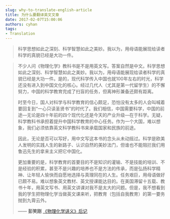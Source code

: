 ```yaml
---
slug: why-to-translate-english-article
title: 为什么要翻译英文文章
date: 2017-02-07T15:00:06
authors: cyhan
tags:
- Translation
---
```

> 科学思想如此之深刻、科学智慧如此之美妙。我以为，用母语能展现给读者科学的真貌已经是大功一件。

<!-- truncate -->

> 不少人问《物理化学》教科书是不是用英文写。答案自然是中文。科学思想如此之深刻、科学智慧如此之美妙。我以为，用母语能展现给读者科学的真貌已经是大功一件。是的，现代科学传入中国也就100年左右的时光，科学还没有进入到中国文化的核心。经过几代人（尤其是第一代留学生）的不懈努力，中国的科学教育完成了扫盲的任务，但离神形兼备还颇有距离。
>
> 时至今日，国人对科学与科学教育的信心颇足，恐怕没有太多的人会叫喊着要回复到“一心只读圣贤书”的时代了。我们相信，中国需要科学，中国的前途—无论是四十年前的四个现代化还是今天的产业升级—在于科学。无疑，科学教科书承担着提升中国科学教育的中心任务。作为一个大国，难以想象，我们必须依靠英文科学教科书来承载国家和民族的前途。
>
> 因此，无论是否可以写好，用中文写这本书的念头从未动摇过。科学是欧美人发明的实践人生的新路子、认识自然的美妙法门，但谁也不能阻拦我们用鲁迅先生的拿来主义把它中国化。
>
> 更加重要的是，科学教育的首要目的不是知识的灌输、不是技能的培训、不是经验的积累，甚至不是兴趣的培养也不是方法的传承，而是弘扬科学精神、让年轻人愉快而自愿地选择与真理同在的人生。任务艰巨，用母语做好已颇不易。难以想象英文教材、英文授课能达目的。在美国滞留十五载、教书十年，用英文写书、用英文讲课对我不是太大的问题。但是，我不想看到我的学生把物理化学当做英文课来听，把教育（包括自我教育）的第一要务抛到九霄云外。
>
> —— **彭笑刚** [《物理化学讲义》后记](https://www.zhihu.com/question/53375808/answer/144011374)
